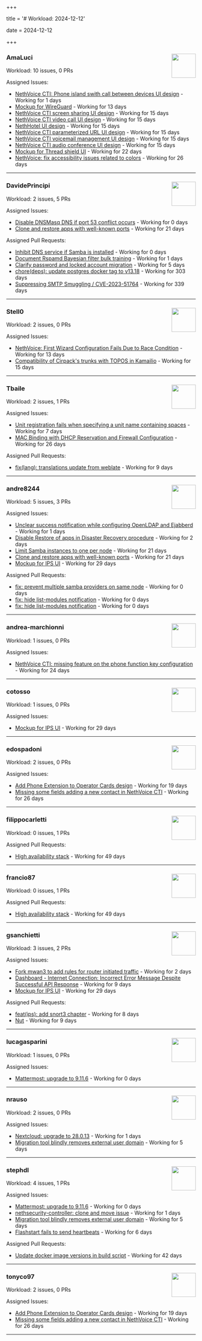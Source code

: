 +++

title = '# Workload: 2024-12-12'

date = 2024-12-12

+++

### AmaLuci <img src='https://avatars.githubusercontent.com/u/166636295?v=4&s=64' width='64' height='64' style='float:right;' /> ###
Workload: 10 issues, 0 PRs


Assigned Issues:
- [NethVoice CTI: Phone island swith call between devices UI design](https://github.com/NethServer/dev/issues/7205) - Working for 1 days
- [Mockup for WireGuard](https://github.com/NethServer/nethsecurity/issues/939) - Working for 13 days
- [NethVoice CTI screen sharing UI design](https://github.com/NethServer/dev/issues/7189) - Working for 15 days
- [NethVoice CTI video call UI design](https://github.com/NethServer/dev/issues/7188) - Working for 15 days
- [NethHotel UI design](https://github.com/NethServer/dev/issues/7187) - Working for 15 days
- [NethVoice CTI parameterized URL UI design](https://github.com/NethServer/dev/issues/7186) - Working for 15 days
- [NethVoice CTI voicemail management UI design](https://github.com/NethServer/dev/issues/7185) - Working for 15 days
- [NethVoice CTI audio conference UI design](https://github.com/NethServer/dev/issues/7184) - Working for 15 days
- [Mockup for Thread shield UI](https://github.com/NethServer/nethsecurity/issues/925) - Working for 22 days
- [NethVoice: fix accessibility issues related to colors](https://github.com/NethServer/dev/issues/7141) - Working for 26 days
---

### DavidePrincipi <img src='https://avatars.githubusercontent.com/u/2920838?v=4&s=64' width='64' height='64' style='float:right;' /> ###
Workload: 2 issues, 5 PRs


Assigned Issues:
- [Disable DNSMasq DNS if port 53 conflict occurs](https://github.com/NethServer/dev/issues/7210) - Working for 0 days
- [Clone and restore apps with well-known ports](https://github.com/NethServer/dev/issues/7157) - Working for 21 days

Assigned Pull Requests:
- [Inhibit DNS service if Samba is installed](https://github.com/NethServer/ns8-dnsmasq/pull/21) - Working for 0 days
- [Document Rspamd Bayesian filter bulk training](https://github.com/NethServer/ns8-mail/pull/152) - Working for 1 days
- [Clarify password and locked account migration](https://github.com/NethServer/ns8-docs/pull/133) - Working for 5 days
- [chore(deps): update postgres docker tag to v13.18](https://github.com/NethServer/ns8-mattermost/pull/65) - Working for 303 days
- [Suppressing SMTP Smuggling / CVE-2023-51764](https://github.com/NethServer/nethserver-mail/pull/266) - Working for 339 days
---

### Stell0 <img src='https://avatars.githubusercontent.com/u/4547897?v=4&s=64' width='64' height='64' style='float:right;' /> ###
Workload: 2 issues, 0 PRs


Assigned Issues:
- [NethVoice: First Wizard Configuration Fails Due to Race Condition](https://github.com/NethServer/dev/issues/7191) - Working for 13 days
- [Compatibility of Cirpack's trunks with TOPOS in Kamailio](https://github.com/NethServer/dev/issues/7183) - Working for 15 days
---

### Tbaile <img src='https://avatars.githubusercontent.com/u/8052641?v=4&s=64' width='64' height='64' style='float:right;' /> ###
Workload: 2 issues, 1 PRs


Assigned Issues:
- [Unit registration fails when specifying a unit name containing spaces](https://github.com/NethServer/nethsecurity/issues/952) - Working for 7 days
- [MAC Binding with DHCP Reservation and Firewall Configuration](https://github.com/NethServer/nethsecurity/issues/918) - Working for 26 days

Assigned Pull Requests:
- [fix(lang): translations update from weblate](https://github.com/NethServer/nethsecurity-ui/pull/450) - Working for 9 days
---

### andre8244 <img src='https://avatars.githubusercontent.com/u/4612169?v=4&s=64' width='64' height='64' style='float:right;' /> ###
Workload: 5 issues, 3 PRs


Assigned Issues:
- [Unclear success notification while configuring OpenLDAP and Ejabberd](https://github.com/NethServer/dev/issues/7207) - Working for 1 days
- [Disable Restore of apps in Disaster Recovery procedure](https://github.com/NethServer/dev/issues/7201) - Working for 2 days
- [Limit Samba instances to one per node](https://github.com/NethServer/dev/issues/7159) - Working for 21 days
- [Clone and restore apps with well-known ports](https://github.com/NethServer/dev/issues/7157) - Working for 21 days
- [Mockup for IPS UI](https://github.com/NethServer/nethsecurity/issues/910) - Working for 29 days

Assigned Pull Requests:
- [fix: prevent multiple samba providers on same node](https://github.com/NethServer/ns8-core/pull/765) - Working for 0 days
- [fix: hide list-modules notification](https://github.com/NethServer/ns8-samba/pull/66) - Working for 0 days
- [fix: hide list-modules notification](https://github.com/NethServer/ns8-openldap/pull/47) - Working for 0 days
---

### andrea-marchionni <img src='https://avatars.githubusercontent.com/u/6448460?v=4&s=64' width='64' height='64' style='float:right;' /> ###
Workload: 1 issues, 0 PRs


Assigned Issues:
- [NethVoice CTI: missing feature on the phone function key configuration](https://github.com/NethServer/dev/issues/7152) - Working for 24 days
---

### cotosso <img src='https://avatars.githubusercontent.com/u/7226896?v=4&s=64' width='64' height='64' style='float:right;' /> ###
Workload: 1 issues, 0 PRs


Assigned Issues:
- [Mockup for IPS UI](https://github.com/NethServer/nethsecurity/issues/910) - Working for 29 days
---

### edospadoni <img src='https://avatars.githubusercontent.com/u/6152486?v=4&s=64' width='64' height='64' style='float:right;' /> ###
Workload: 2 issues, 0 PRs


Assigned Issues:
- [Add Phone Extension to Operator Cards design](https://github.com/NethServer/dev/issues/7172) - Working for 19 days
- [Missing some fields adding a new contact in NethVoice CTI](https://github.com/NethServer/dev/issues/7121) - Working for 26 days
---

### filippocarletti <img src='https://avatars.githubusercontent.com/u/106798?v=4&s=64' width='64' height='64' style='float:right;' /> ###
Workload: 0 issues, 1 PRs


Assigned Pull Requests:
- [High availability stack](https://github.com/NethServer/nethsecurity/pull/871) - Working for 49 days
---

### francio87 <img src='https://avatars.githubusercontent.com/u/42090061?v=4&s=64' width='64' height='64' style='float:right;' /> ###
Workload: 0 issues, 1 PRs


Assigned Pull Requests:
- [High availability stack](https://github.com/NethServer/nethsecurity/pull/871) - Working for 49 days
---

### gsanchietti <img src='https://avatars.githubusercontent.com/u/804596?v=4&s=64' width='64' height='64' style='float:right;' /> ###
Workload: 3 issues, 2 PRs


Assigned Issues:
- [Fork mwan3 to add rules for router initiated traffic](https://github.com/NethServer/nethsecurity/issues/963) - Working for 2 days
- [Dashboard - Internet Connection: Incorrect Error Message Despite Successful API Response](https://github.com/NethServer/nethsecurity/issues/945) - Working for 9 days
- [Mockup for IPS UI](https://github.com/NethServer/nethsecurity/issues/910) - Working for 29 days

Assigned Pull Requests:
- [feat(ips): add snort3 chapter](https://github.com/NethServer/nethsecurity-docs/pull/137) - Working for 8 days
- [Nut](https://github.com/NethServer/nethsecurity-docs/pull/135) - Working for 9 days
---

### lucagasparini <img src='https://avatars.githubusercontent.com/u/11161326?v=4&s=64' width='64' height='64' style='float:right;' /> ###
Workload: 1 issues, 0 PRs


Assigned Issues:
- [Mattermost: upgrade to 9.11.6](https://github.com/NethServer/dev/issues/7212) - Working for 0 days
---

### nrauso <img src='https://avatars.githubusercontent.com/u/16102909?v=4&s=64' width='64' height='64' style='float:right;' /> ###
Workload: 2 issues, 0 PRs


Assigned Issues:
- [Nextcloud: upgrade to 28.0.13](https://github.com/NethServer/dev/issues/7206) - Working for 1 days
- [Migration tool blindly removes external user domain](https://github.com/NethServer/dev/issues/7199) - Working for 5 days
---

### stephdl <img src='https://avatars.githubusercontent.com/u/3164851?v=4&s=64' width='64' height='64' style='float:right;' /> ###
Workload: 4 issues, 1 PRs


Assigned Issues:
- [Mattermost: upgrade to 9.11.6](https://github.com/NethServer/dev/issues/7212) - Working for 0 days
- [nethsecurity-controller: clone and move issue](https://github.com/NethServer/dev/issues/7204) - Working for 1 days
- [Migration tool blindly removes external user domain](https://github.com/NethServer/dev/issues/7199) - Working for 5 days
- [Flashstart fails to send heartbeats](https://github.com/NethServer/nethsecurity/issues/955) - Working for 6 days

Assigned Pull Requests:
- [Update docker image versions in build script](https://github.com/NethServer/ns8-piler/pull/29) - Working for 42 days
---

### tonyco97 <img src='https://avatars.githubusercontent.com/u/36625268?v=4&s=64' width='64' height='64' style='float:right;' /> ###
Workload: 2 issues, 0 PRs


Assigned Issues:
- [Add Phone Extension to Operator Cards design](https://github.com/NethServer/dev/issues/7172) - Working for 19 days
- [Missing some fields adding a new contact in NethVoice CTI](https://github.com/NethServer/dev/issues/7121) - Working for 26 days
---

